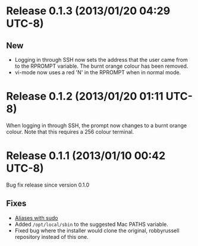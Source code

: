 Release 0.1.3 (2013/01/20 04:29 UTC-8)
======================================

New
---
- Logging in through SSH now sets the address that the user came from to
  the RPROMPT variable. The burnt orange colour has been removed.
- vi-mode now uses a red 'N' in the RPROMPT when in normal mode.


Release 0.1.2 (2013/01/20 01:11 UTC-8)
======================================
When logging in through SSH, the prompt now changes to a burnt orange colour.
Note that this requires a 256 colour terminal.


Release 0.1.1 (2013/01/10 00:42 UTC-8)
======================================
Bug fix release since version 0.1.0

Fixes
-----
- [Aliases with sudo](http://www.zsh.org/mla/users/2008/msg01229.html)
- Added `/opt/local/sbin` to the suggested Mac PATHS variable.
- Fixed bug where the installer would clone the original, robbyrussell
  repository instead of this one.
